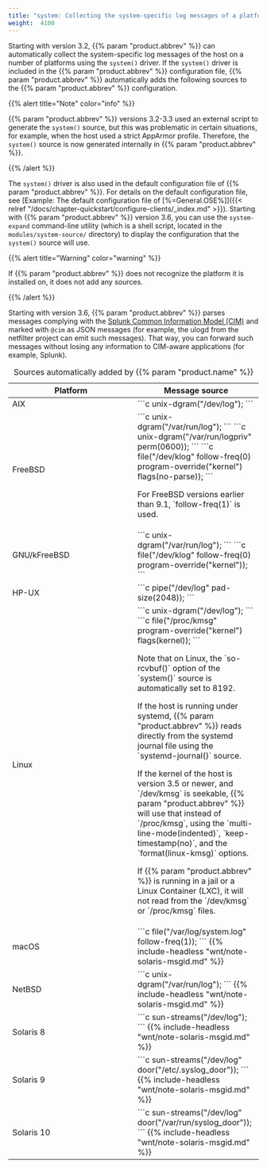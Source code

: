 ```yaml
---
title: "system: Collecting the system-specific log messages of a platform"
weight:  4100
---
```

<!-- DISCLAIMER: This file is based on the syslog-ng Open Source Edition documentation https://github.com/balabit/syslog-ng-ose-guides/commit/2f4a52ee61d1ea9ad27cb4f3168b95408fddfdf2 and is used under the terms of The syslog-ng Open Source Edition Documentation License. The file has been modified by Axoflow. -->

Starting with version 3.2, {{% param "product.abbrev" %}} can automatically collect the system-specific log messages of the host on a number of platforms using the `system()` driver. If the `system()` driver is included in the {{% param "product.abbrev" %}} configuration file, {{% param "product.abbrev" %}} automatically adds the following sources to the {{% param "product.abbrev" %}} configuration.

{{% alert title="Note" color="info" %}}

{{% param "product.abbrev" %}} versions 3.2-3.3 used an external script to generate the `system()` source, but this was problematic in certain situations, for example, when the host used a strict AppArmor profile. Therefore, the `system()` source is now generated internally in {{% param "product.abbrev" %}}.

{{% /alert %}}

The `system()` driver is also used in the default configuration file of {{% param "product.abbrev" %}}. For details on the default configuration file, see [Example: The default configuration file of [%=General.OSE%]]({{< relref "/docs/chapter-quickstart/configure-clients/_index.md" >}}). Starting with {{% param "product.abbrev" %}} version 3.6, you can use the `system-expand` command-line utility (which is a shell script, located in the `modules/system-source/` directory) to display the configuration that the `system()` source will use.

{{% alert title="Warning" color="warning" %}}

If {{% param "product.abbrev" %}} does not recognize the platform it is installed on, it does not add any sources.

{{% /alert %}}

Starting with version 3.6, {{% param "product.abbrev" %}} parses messages complying with the [Splunk Common Information Model (CIM)](http://docs.splunk.com/Documentation/CIM/latest/User/Overview) and marked with `@cim` as JSON messages (for example, the ulogd from the netfilter project can emit such messages). That way, you can forward such messages without losing any information to CIM-aware applications (for example, Splunk).

<table>
<caption>Sources automatically added by {{% param "product.name" %}}</caption>
<colgroup>
<col style="width: 50%" />
<col style="width: 50%" />
</colgroup>
<thead>
<tr class="header">
<th>Platform</th>
<th>Message source</th>
</tr>
</thead>
<tbody>
<tr class="odd">
<td>AIX</td>
<td>```c
unix-dgram(&quot;/dev/log&quot;);
```</td>
</tr>
<tr class="even">
<td>FreeBSD</td>
<td>```c
unix-dgram(&quot;/var/run/log&quot;);
```
```c
unix-dgram(&quot;/var/run/logpriv&quot; perm(0600));
```
```c
file(&quot;/dev/klog&quot; follow-freq(0) program-override(&quot;kernel&quot;) flags(no-parse));
```
<p>For FreeBSD versions earlier than 9.1, `follow-freq(1)` is used.</p></td>
</tr>
<tr class="odd">
<td>GNU/kFreeBSD</td>
<td>```c
unix-dgram(&quot;/var/run/log&quot;);
```
```c
file(&quot;/dev/klog&quot; follow-freq(0) program-override(&quot;kernel&quot;));
```</td>
</tr>
<tr class="even">
<td>HP-UX</td>
<td>```c
pipe(&quot;/dev/log&quot; pad-size(2048));
```</td>
</tr>
<tr class="odd">
<td>Linux</td>
<td>```c
unix-dgram(&quot;/dev/log&quot;);
```
```c
file(&quot;/proc/kmsg&quot; program-override(&quot;kernel&quot;) flags(kernel));
```
<p>Note that on Linux, the `so-rcvbuf()` option of the `system()` source is automatically set to 8192.</p>
<p>If the host is running under systemd, {{% param "product.abbrev" %}} reads directly from the systemd journal file using the `systemd-journal()` source.</p>
<p>If the kernel of the host is version 3.5 or newer, and `/dev/kmsg` is seekable, {{% param "product.abbrev" %}} will use that instead of `/proc/kmsg`, using the `multi-line-mode(indented)`, `keep-timestamp(no)`, and the `format(linux-kmsg)` options.</p>
<p>If {{% param "product.abbrev" %}} is running in a jail or a Linux Container (LXC), it will not read from the `/dev/kmsg` or `/proc/kmsg` files.</p></td>
</tr>
<tr class="even">
<td>macOS</td>
<td>```c
file(&quot;/var/log/system.log&quot; follow-freq(1));
```
{{% include-headless "wnt/note-solaris-msgid.md" %}}</td>
</tr>
<tr class="odd">
<td>NetBSD</td>
<td>```c
unix-dgram(&quot;/var/run/log&quot;);
```
{{% include-headless "wnt/note-solaris-msgid.md" %}}</td>
</tr>
<tr class="even">
<td>Solaris 8</td>
<td>```c
sun-streams(&quot;/dev/log&quot;);
```
{{% include-headless "wnt/note-solaris-msgid.md" %}}</td>
</tr>
<tr class="odd">
<td>Solaris 9</td>
<td>```c
sun-streams(&quot;/dev/log&quot; door(&quot;/etc/.syslog_door&quot;));
```
{{% include-headless "wnt/note-solaris-msgid.md" %}}</td>
</tr>
<tr class="even">
<td>Solaris 10</td>
<td>```c
sun-streams(&quot;/dev/log&quot; door(&quot;/var/run/syslog_door&quot;));
```
{{% include-headless "wnt/note-solaris-msgid.md" %}}</td>
</tr>
</tbody>
</table>
